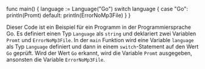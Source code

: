 
func main() {
	language := Language("Go")
	switch language {
	case "Go":
		println(Promt)
	default:
		println(ErrorNoMp3File)
	}
}

Dieser Code ist ein Beispiel für ein Programm in der Programmiersprache Go. Es definiert einen Typ `Language` als `string` und deklariert zwei Variablen `Promt` und `ErrorNoMp3File`. In der `main` Funktion wird eine Variable `language` als Typ `Language` definiert und dann in einem `switch`-Statement auf den Wert `Go` geprüft. Wird der Wert `Go` erkannt, wird die Variable `Promt` ausgegeben, ansonsten die Variable `ErrorNoMp3File`.